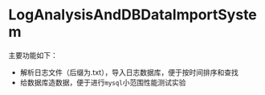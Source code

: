 # LogAnalysisAndDBDataImportSystem

主要功能如下：

- 解析日志文件（后缀为.txt），导入日志数据库，便于按时间排序和查找
- 给数据库造数据，便于进行`mysql`小范围性能测试实验
